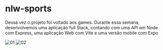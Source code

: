 # nlw-sports

Dessa vez o projeto foi voltado aos games. Durante essa semana, desenvolvemos uma aplicação full Stack, contando com uma API em Node com Express, uma aplicação Web com Vite e uma versão mobile com Expo

![01](https://user-images.githubusercontent.com/39626457/204924051-28236cc2-b684-40d1-9f49-25898ca8f5d0.PNG)
![02](https://user-images.githubusercontent.com/39626457/204924058-baa374dc-967d-4a80-9667-46a13afdccf1.PNG)
